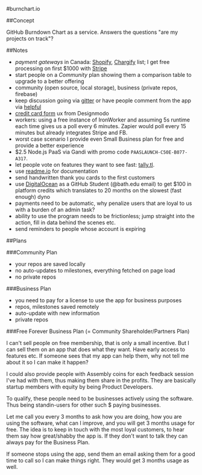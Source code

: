 #burnchart.io

##Concept

GitHub Burndown Chart as a service. Answers the questions "are my projects on track"?

##Notes

- *payment gateways* in Canada: [Shopify](http://www.shopify.com/payment-gateways/canada), [Chargify](http://chargify.com/payment-gateways/) list; I get free processing on first $1000 with [Stripe](https://education.github.com/pack/offers)
- start people on a *Community* plan showing them a comparison table to upgrade to a better offering
- community (open source, local storage), business (private repos, firebase)
- keep discussion going via [gitter](http://gitter.im) or have people comment from the app via [helpful](https://helpful.io/)
- [credit card form](http://designmodo.com/ux-credit-card-payment-form/) ux from Designmodo
- workers: using a free instance of IronWorker and assuming 5s runtime each time gives us a poll every 6 minutes. Zapier would poll every 15 minutes but already integrates Stripe and FB.
- worst case scenario I provide even Small Business plan for free and provide a better experience
- $2.5 Node.js PaaS via Gandi with promo code `PAASLAUNCH-C50E-B077-A317`.
- let people vote on features they want to see fast: [tally.tl](http://tally.tl/).
- use [readme.io](https://readme.io/) for documentation
- send handwritten thank you cards to the first customers
- use [DigitalOcean](https://www.digitalocean.com/) as a GitHub Student (@bath.edu email) to get $100 in platform credits which translates to 20 months on the slowest (fast enough) dyno
- payments need to be automatic, why penalize users that are loyal to us with a burden of an admin task?
- ability to use the program needs to be frictionless; jump straight into the action, fill in data behind the scenes etc.
- send reminders to people whose account is expiring

##Plans

###Community Plan

- your repos are saved locally
- no auto-updates to milestones, everything fetched on page load
- no private repos

###Business Plan

- you need to pay for a license to use the app for business purposes
- repos, milestones saved remotely
- auto-update with new information
- private repos

###Free Forever Business Plan (= Community Shareholder/Partners Plan)

I can't sell people on free membership, that is only a small incentive. But I can sell them on an app that does what they want. Have early access to features etc. If someone sees that my app can help them, why not tell me about it so I can make it happen?

I could also provide people with Assembly coins for each feedback session I've had with them, thus making them share in the profits. They are basically startup members with equity by being Product Developers.

To qualify, these people need to be businesses actively using the software. Thus being standin-users for other such $ paying businesses.

Let me call you every 3 months to ask how you are doing, how you are using the software, what can I improve, and you will get 3 months usage for free. The idea is to keep in touch with the most loyal customers, to hear them say how great/shabby the app is. If they don't want to talk they can always pay for the Business Plan.

If someone stops using the app, send them an email asking them for a good time to call so I can make things right. They would get 3 months usage as well.